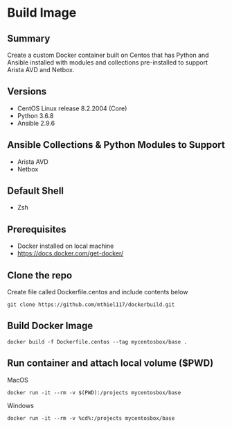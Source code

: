 # Build Image

## Summary

Create a custom Docker container built on Centos that has Python and Ansible installed with modules and collections pre-installed to support Arista AVD and Netbox.

## Versions

- CentOS Linux release 8.2.2004 (Core)
- Python 3.6.8
- Ansible 2.9.6

## Ansible Collections & Python Modules to Support

- Arista AVD
- Netbox

## Default Shell

- Zsh

## Prerequisites

- Docker installed on local machine
- https://docs.docker.com/get-docker/


## Clone the repo
Create file called Dockerfile.centos and include contents below

```shell
git clone https://github.com/mthiel117/dockerbuild.git
```

## Build Docker Image

```shell
docker build -f Dockerfile.centos --tag mycentosbox/base .
```

## Run container and attach local volume ($PWD)

MacOS

```shell
docker run -it --rm -v $(PWD):/projects mycentosbox/base
```

Windows

```shell
docker run -it --rm -v %cd%:/projects mycentosbox/base
```
